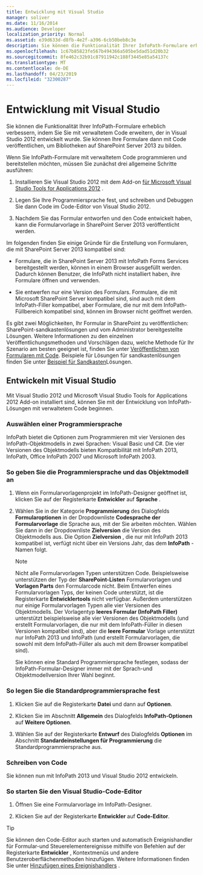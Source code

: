 ```yaml
---
title: Entwicklung mit Visual Studio
manager: soliver
ms.date: 11/16/2014
ms.audience: Developer
localization_priority: Normal
ms.assetid: e39d633d-d8fb-4e2f-a396-6cb50beb8c3e
description: Sie können die Funktionalität Ihrer InfoPath-Formulare erheblich verbessern, indem Sie Sie mit verwaltetem Code erweitern, der in Visual Studio 2012 entwickelt wurde. Sie können Ihre Formulare dann mit Code veröffentlichen, um Bibliotheken auf SharePoint Server 2013 zu bilden.
ms.openlocfilehash: 1c67b85823fe567b494366a505be5dad51d20b32
ms.sourcegitcommit: 8fe462c32b91c87911942c188f3445e85a54137c
ms.translationtype: MT
ms.contentlocale: de-DE
ms.lasthandoff: 04/23/2019
ms.locfileid: "32300287"
---
```

# <a name="develop-with-visual-studio"></a>Entwicklung mit Visual Studio

Sie können die Funktionalität Ihrer InfoPath-Formulare erheblich verbessern, indem Sie Sie mit verwaltetem Code erweitern, der in Visual Studio 2012 entwickelt wurde. Sie können Ihre Formulare dann mit Code veröffentlichen, um Bibliotheken auf SharePoint Server 2013 zu bilden.
  
Wenn Sie InfoPath-Formulare mit verwaltetem Code programmieren und bereitstellen möchten, müssen Sie zunächst drei allgemeine Schritte ausführen:
  
1. Installieren Sie Visual Studio 2012 mit dem Add-on [für Microsoft Visual Studio Tools for Applications 2012](https://www.microsoft.com/en-us/download/details.aspx?id=38807) . 
    
2. Legen Sie Ihre Programmiersprache fest, und schreiben und Debuggen Sie dann Code im Code-Editor von Visual Studio 2012.
    
3. Nachdem Sie das Formular entworfen und den Code entwickelt haben, kann die Formularvorlage in SharePoint Server 2013 veröffentlicht werden.
    
Im folgenden finden Sie einige Gründe für die Erstellung von Formularen, die mit SharePoint Server 2013 kompatibel sind:
  
- Formulare, die in SharePoint Server 2013 mit InfoPath Forms Services bereitgestellt werden, können in einem Browser ausgefüllt werden. Dadurch können Benutzer, die InfoPath nicht installiert haben, ihre Formulare öffnen und verwenden.
    
- Sie entwerfen nur eine Version des Formulars. Formulare, die mit Microsoft SharePoint Server kompatibel sind, sind auch mit dem InfoPath-Filler kompatibel, aber Formulare, die nur mit dem InfoPath-Füllbereich kompatibel sind, können im Browser nicht geöffnet werden.
    
Es gibt zwei Möglichkeiten, Ihr Formular in SharePoint zu veröffentlichen: SharePoint-sandkastenlösungen und vom Administrator bereitgestellte Lösungen. Weitere Informationen zu den einzelnen Veröffentlichungsmethoden und Vorschlägen dazu, welche Methode für Ihr Szenario am besten geeignet ist, finden Sie unter [Veröffentlichen von Formularen mit Code](publishing-forms-with-code.md). Beispiele für Lösungen für sandkastenlösungen finden Sie unter [Beispiel für Sandkasten](sample-sandboxed-solutions.md)Lösungen.
  
## <a name="developing-with-visual-studio"></a>Entwickeln mit Visual Studio

Mit Visual Studio 2012 und Microsoft Visual Studio Tools for Applications 2012 Add-on installiert sind, können Sie mit der Entwicklung von InfoPath-Lösungen mit verwaltetem Code beginnen.
  
### <a name="choosing-a-programming-language"></a>Auswählen einer Programmiersprache

InfoPath bietet die Optionen zum Programmieren mit vier Versionen des InfoPath-Objektmodells in zwei Sprachen: Visual Basic und C#. Die vier Versionen des Objektmodells bieten Kompatibilität mit InfoPath 2013, InfoPath, Office InfoPath 2007 und Microsoft InfoPath 2003.
  
### <a name="to-specify-the-programming-language-and-object-model"></a>So geben Sie die Programmiersprache und das Objektmodell an

1. Wenn ein Formularvorlagenprojekt im InfoPath-Designer geöffnet ist, klicken Sie auf der Registerkarte **Entwickler** auf **Sprache** . 
    
2. Wählen Sie in der Kategorie **Programmierung** des Dialogfelds **Formularoptionen** in der Dropdownliste **Codesprache der Formularvorlage** die Sprache aus, mit der Sie arbeiten möchten. Wählen Sie dann in der Dropdownliste **Zielversion** die Version des Objektmodells aus. Die Option **Zielversion** , die nur mit InfoPath 2013 kompatibel ist, verfügt nicht über ein Versions Jahr, das dem **InfoPath** -Namen folgt. 
    
    > [!NOTE]
    > Nicht alle Formularvorlagen Typen unterstützen Code. Beispielsweise unterstützen der Typ der **SharePoint-Listen** Formularvorlagen und **Vorlagen Parts** den Formularcode nicht. Beim Entwerfen eines Formularvorlagen Typs, der keinen Code unterstützt, ist die Registerkarte **Entwicklertools** nicht verfügbar. Außerdem unterstützen nur einige Formularvorlagen Typen alle vier Versionen des Objektmodells. Der Vorlagentyp **leeres Formular (InfoPath Filler)** unterstützt beispielsweise alle vier Versionen des Objektmodells (und erstellt Formularvorlagen, die nur mit dem InfoPath-Füller in diesen Versionen kompatibel sind), aber die **leere Formular** Vorlage unterstützt nur InfoPath 2013 und InfoPath (und erstellt Formularvorlagen, die sowohl mit dem InfoPath-Füller als auch mit dem Browser kompatibel sind). 
  
    Sie können eine Standard Programmiersprache festlegen, sodass der InfoPath-Formular-Designer immer mit der Sprach-und Objektmodellversion Ihrer Wahl beginnt.
    
### <a name="to-set-the-default-programming-language"></a>So legen Sie die Standardprogrammiersprache fest

1. Klicken Sie auf die Registerkarte **Datei** und dann auf **Optionen**.
    
2. Klicken Sie im Abschnitt **Allgemein** des Dialogfelds **InfoPath-Optionen** auf **Weitere Optionen**.
    
3. Wählen Sie auf der Registerkarte **Entwurf** des Dialogfelds **Optionen** im Abschnitt **Standardeinstellungen für Programmierung** die Standardprogrammiersprache aus.  
    
### <a name="writing-code"></a>Schreiben von Code

Sie können nun mit InfoPath 2013 und Visual Studio 2012 entwickeln. 
  
### <a name="to-start-the-visual-studio-code-editor"></a>So starten Sie den Visual Studio-Code-Editor

1. Öffnen Sie eine Formularvorlage im InfoPath-Designer.
    
2. Klicken Sie auf der Registerkarte **Entwickler** auf **Code-Editor**. 
    
> [!TIP]
> Sie können den Code-Editor auch starten und automatisch Ereignishandler für Formular-und Steuerelementereignisse mithilfe von Befehlen auf der Registerkarte **Entwickler** , Kontextmenüs und andere Benutzeroberflächenmethoden hinzufügen. Weitere Informationen finden Sie unter [Hinzufügen eines Ereignishandlers](how-to-add-an-event-handler.md) .
  

